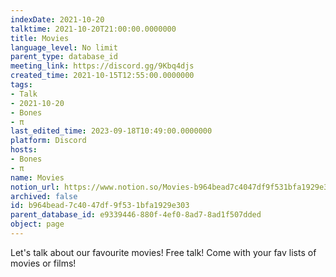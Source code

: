 ```yaml
---
indexDate: 2021-10-20
talktime: 2021-10-20T21:00:00.0000000
title: Movies
language_level: No limit
parent_type: database_id
meeting_link: https://discord.gg/9Kbq4djs
created_time: 2021-10-15T12:55:00.0000000
tags:
- Talk
- 2021-10-20
- Bones
- π
last_edited_time: 2023-09-18T10:49:00.0000000
platform: Discord
hosts:
- Bones
- π
name: Movies
notion_url: https://www.notion.so/Movies-b964bead7c4047df9f531bfa1929e303
archived: false
id: b964bead-7c40-47df-9f53-1bfa1929e303
parent_database_id: e9339446-880f-4ef0-8ad7-8ad1f507dded
object: page
---
```


Let's talk about our favourite movies!
Free talk! Come with your fav lists of movies or films!


